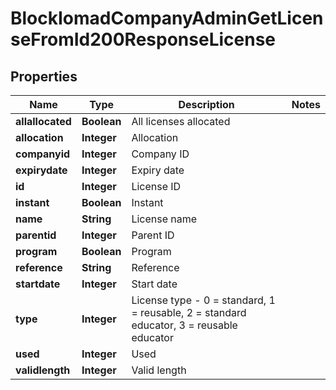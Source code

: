 

# BlockIomadCompanyAdminGetLicenseFromId200ResponseLicense


## Properties

| Name | Type | Description | Notes |
|------------ | ------------- | ------------- | -------------|
|**allallocated** | **Boolean** | All licenses allocated |  |
|**allocation** | **Integer** | Allocation |  |
|**companyid** | **Integer** | Company ID |  |
|**expirydate** | **Integer** | Expiry date |  |
|**id** | **Integer** | License ID |  |
|**instant** | **Boolean** | Instant |  |
|**name** | **String** | License name |  |
|**parentid** | **Integer** | Parent ID |  |
|**program** | **Boolean** | Program |  |
|**reference** | **String** | Reference |  |
|**startdate** | **Integer** | Start date |  |
|**type** | **Integer** | License type - 0 &#x3D; standard, 1 &#x3D; reusable, 2 &#x3D; standard educator, 3 &#x3D; reusable educator |  |
|**used** | **Integer** | Used |  |
|**validlength** | **Integer** | Valid length |  |



